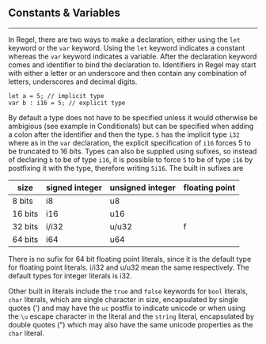 ## Constants & Variables
________________________________________________________________________________

In Regel, there are two ways to make a declaration, either using the `let`
keyword or the `var` keyword. Using the `let` keyword indicates a constant
whereas the `var` keyword indicates a variable. After the declaration keyword
comes and identifier to bind the declaration to. Identifiers in Regel may start
with either a letter or an underscore and then contain any combination of
letters, underscores and decimal digits.

```
let a = 5; // implicit type
var b : i16 = 5; // explicit type
```

By default a type does not have to be specified unless it would otherwise be
ambigious (see example in Conditionals) but can be specified when adding a colon
after the identifier and then the type. `5` has the implicit type `i32` where as
in the `var` declaration, the explicit specification of `i16` forces 5 to be
truncated to 16 bits. Types can also be supplied using sufixes, so instead of
declaring `b` to be of type `i16`, it is possible to force `5` to be of type
`i16` by postfixing it with the type, therefore writing `5i16`. The built in
sufixes are

| size    | signed integer | unsigned integer | floating point |
| ------- | -------------- | ---------------- | -------------- |
| 8 bits  | i8             | u8               |                |
| 16 bits | i16            | u16              |                |
| 32 bits | i/i32          | u/u32            | f              |
| 64 bits | i64            | u64              |                |

There is no sufix for 64 bit floating point literals, since it is the
default type for floating point literals. i/i32 and u/u32 mean the same
respectively. The default types for integer literals is i32.

Other built in literals include the `true` and `false` keywords for `bool`
literals, `char` literals, which are single character in size, encapsulated
by single quotes (') and may have the `uc` postfix to indicate unicode or when
using the `\u` escape character in the literal and the `string` literal,
encapsulated by double quotes (") which may also have the same unicode
properties as the `char` literal.
